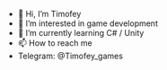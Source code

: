 - 👋 Hi, I’m Timofey
- 👀 I’m interested in game development
- 🌱 I’m currently learning С# / Unity
- 📫 How to reach me 
- Telegram: @Timofey_games

<!---
GucaBro/GucaBro is a ✨ special ✨ repository because its `README.md` (this file) appears on your GitHub profile.
You can click the Preview link to take a look at your changes.
--->

